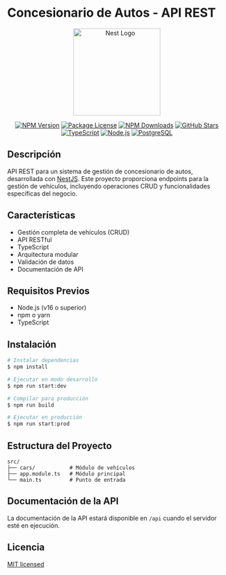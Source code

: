 # Concesionario de Autos - API REST

<p align="center">
  <a href="http://nestjs.com/" target="blank"><img src="https://nestjs.com/img/logo-small.svg" width="200" alt="Nest Logo" /></a>
</p>

<p align="center">
  <a href="https://www.npmjs.com/~nestjscore" target="_blank"><img src="https://img.shields.io/npm/v/@nestjs/core.svg" alt="NPM Version" /></a>
  <a href="https://www.npmjs.com/~nestjscore" target="_blank"><img src="https://img.shields.io/npm/l/@nestjs/core.svg" alt="Package License" /></a>
  <a href="https://www.npmjs.com/~nestjscore" target="_blank"><img src="https://img.shields.io/npm/dm/@nestjs/common.svg" alt="NPM Downloads" /></a>
  <a href="https://github.com/nestjs/nest" target="_blank"><img src="https://img.shields.io/github/stars/nestjs/nest.svg?style=social&label=Stars" alt="GitHub Stars" /></a>
  <a href="https://www.typescriptlang.org/" target="_blank"><img src="https://img.shields.io/badge/TypeScript-007ACC?style=flat&logo=typescript&logoColor=white" alt="TypeScript" /></a>
  <a href="https://nodejs.org/" target="_blank"><img src="https://img.shields.io/badge/Node.js-339933?style=flat&logo=node.js&logoColor=white" alt="Node.js" /></a>
  <a href="https://www.postgresql.org/" target="_blank"><img src="https://img.shields.io/badge/PostgreSQL-316192?style=flat&logo=postgresql&logoColor=white" alt="PostgreSQL" /></a>
</p>

## Descripción

API REST para un sistema de gestión de concesionario de autos, desarrollada con [NestJS](https://nestjs.com/). Este proyecto proporciona endpoints para la gestión de vehículos, incluyendo operaciones CRUD y funcionalidades específicas del negocio.

## Características

- Gestión completa de vehículos (CRUD)
- API RESTful
- TypeScript
- Arquitectura modular
- Validación de datos
- Documentación de API

## Requisitos Previos

- Node.js (v16 o superior)
- npm o yarn
- TypeScript

## Instalación

```bash
# Instalar dependencias
$ npm install

# Ejecutar en modo desarrollo
$ npm run start:dev

# Compilar para producción
$ npm run build

# Ejecutar en producción
$ npm run start:prod
```

## Estructura del Proyecto

```
src/
├── cars/           # Módulo de vehículos
├── app.module.ts   # Módulo principal
└── main.ts         # Punto de entrada
```

## Documentación de la API

La documentación de la API estará disponible en `/api` cuando el servidor esté en ejecución.

## Licencia

[MIT licensed](LICENSE)

[circleci-image]: https://img.shields.io/circleci/build/github/nestjs/nest/master?token=abc123def456
[circleci-url]: https://circleci.com/gh/nestjs/nest
